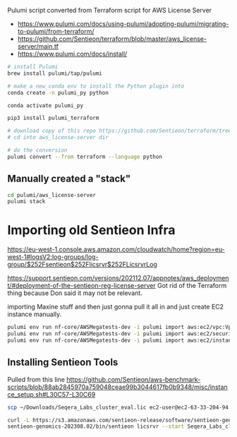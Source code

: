 Pulumi script converted from Terraform script for AWS License Server

- https://www.pulumi.com/docs/using-pulumi/adopting-pulumi/migrating-to-pulumi/from-terraform/
- https://github.com/Sentieon/terraform/blob/master/aws_license-server/main.tf
- https://www.pulumi.com/docs/install/

```bash
# install Pulumi
brew install pulumi/tap/pulumi

# make a new conda env to install the Python plugin into
conda create -n pulumi_py python

conda activate pulumi_py

pip3 install pulumi_terraform

# download copy of this repo https://github.com/Sentieon/terraform/tree/master/aws_license-server
# cd into aws_license-server dir

# do the conversion
pulumi convert --from terraform --language python
```

## Manually created a "stack"

```bash
cd pulumi/aws_license-server
pulumi stack
```

# Importing old Sentieon Infra

https://eu-west-1.console.aws.amazon.com/cloudwatch/home?region=eu-west-1#logsV2:log-groups/log-group/$252Fsentieon$252Flicsrvr$252FLicsrvrLog

https://support.sentieon.com/versions/202112.07/appnotes/aws_deployment/#deployment-of-the-sentieon-reg-license-server
Got rid of the Terraform thing because Don said it may not be relevant.

importing Maxine stuff and then just gonna pull it all in and just create EC2 instance manually.

```sh
pulumi env run nf-core/AWSMegatests-dev -i pulumi import aws:ec2/vpc:Vpc sentieon-vpc vpc-09544162c32f4affc
pulumi env run nf-core/AWSMegatests-dev -i pulumi import aws:ec2/securityGroup:SecurityGroup license-server sg-0050bb55ca1c6292c
pulumi env run nf-core/AWSMegatests-dev -i pulumi import aws:ec2/instance:Instance sentieon-license-server i-0a2abbe9b7a32855e
```

## Installing Sentieon Tools

Pulled from this line https://github.com/Sentieon/aws-benchmark-scripts/blob/88ab2845970a759048ceae99b3044617fb0b9348/misc/instance_setup.sh#L30C57-L30C69

```bash
scp ~/Downloads/Seqera_Labs_cluster_eval.lic ec2-user@ec2-63-33-204-94.eu-west-1.compute.amazonaws.com:
```

```bash
curl -L https://s3.amazonaws.com/sentieon-release/software/sentieon-genomics-202308.02.tar.gz | tar -zxf -
sentieon-genomics-202308.02/bin/sentieon licsrvr --start Seqera_Labs_cluster_eval.lic
```
